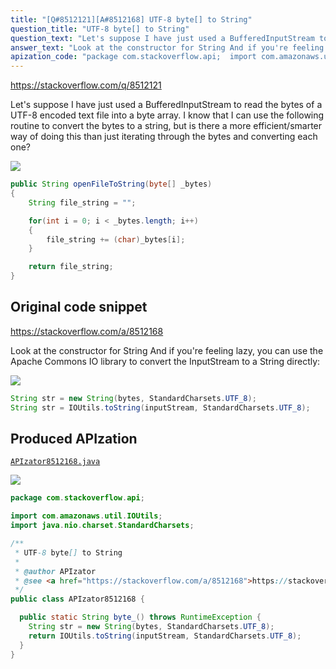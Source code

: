 ```yaml
---
title: "[Q#8512121][A#8512168] UTF-8 byte[] to String"
question_title: "UTF-8 byte[] to String"
question_text: "Let's suppose I have just used a BufferedInputStream to read the bytes of a UTF-8 encoded text file into a byte array. I know that I can use the following routine to convert the bytes to a string, but is there a more efficient/smarter way of doing this than just iterating through the bytes and converting each one?"
answer_text: "Look at the constructor for String And if you're feeling lazy, you can use the Apache Commons IO library to convert the InputStream to a String directly:"
apization_code: "package com.stackoverflow.api;  import com.amazonaws.util.IOUtils; import java.nio.charset.StandardCharsets;  /**  * UTF-8 byte[] to String  *  * @author APIzator  * @see <a href=\"https://stackoverflow.com/a/8512168\">https://stackoverflow.com/a/8512168</a>  */ public class APIzator8512168 {    public static String byte_() throws RuntimeException {     String str = new String(bytes, StandardCharsets.UTF_8);     return IOUtils.toString(inputStream, StandardCharsets.UTF_8);   } }"
---
```


https://stackoverflow.com/q/8512121

Let&#x27;s suppose I have just used a BufferedInputStream to read the bytes of a UTF-8 encoded text file into a byte array. I know that I can use the following routine to convert the bytes to a string, but is there a more efficient/smarter way of doing this than just iterating through the bytes and converting each one?


<div class="code-logo"><img src="/stackoverflow.png" /></div>

```java
public String openFileToString(byte[] _bytes)
{
    String file_string = "";

    for(int i = 0; i < _bytes.length; i++)
    {
        file_string += (char)_bytes[i];
    }

    return file_string;    
}
```


## Original code snippet

https://stackoverflow.com/a/8512168

Look at the constructor for String
And if you&#x27;re feeling lazy, you can use the Apache Commons IO library to convert the InputStream to a String directly:

<div class="code-logo"><img src="/stackoverflow.png" /></div>

```java
String str = new String(bytes, StandardCharsets.UTF_8);
String str = IOUtils.toString(inputStream, StandardCharsets.UTF_8);
```

## Produced APIzation

[`APIzator8512168.java`](https://github.com/pasqualesalza/apization-temp-data/raw/master/search/APIzator8512168.java)

<div class="code-logo"><img src="/apizator.png" /></div>

```java
package com.stackoverflow.api;

import com.amazonaws.util.IOUtils;
import java.nio.charset.StandardCharsets;

/**
 * UTF-8 byte[] to String
 *
 * @author APIzator
 * @see <a href="https://stackoverflow.com/a/8512168">https://stackoverflow.com/a/8512168</a>
 */
public class APIzator8512168 {

  public static String byte_() throws RuntimeException {
    String str = new String(bytes, StandardCharsets.UTF_8);
    return IOUtils.toString(inputStream, StandardCharsets.UTF_8);
  }
}

```